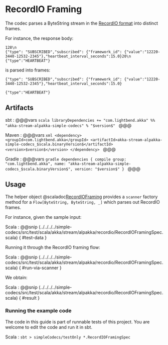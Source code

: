 # RecordIO Framing

The codec parses a ByteString stream in the
[RecordIO format](http://mesos.apache.org/documentation/latest/scheduler-http-api/#recordio-response-format) into distinct frames.

For instance, the response body:
```
128\n
{"type": "SUBSCRIBED","subscribed": {"framework_id": {"value":"12220-3440-12532-2345"},"heartbeat_interval_seconds":15.0}20\n
{"type":"HEARTBEAT"}
```
is parsed into frames:
```
{"type": "SUBSCRIBED","subscribed": {"framework_id": {"value":"12220-3440-12532-2345"},"heartbeat_interval_seconds":15.0}
```
```
{"type":"HEARTBEAT"}
```

## Artifacts

sbt
:   @@@vars
    ```scala
    libraryDependencies += "com.lightbend.akka" %% "akka-stream-alpakka-simple-codecs" % "$version$"
    ```
    @@@

Maven
:   @@@vars
    ```xml
    <dependency>
      <groupId>com.lightbend.akka</groupId>
      <artifactId>akka-stream-alpakka-simple-codecs_$scala.binaryVersion$</artifactId>
      <version>$version$</version>
    </dependency>
    ```
    @@@

Gradle
:   @@@vars
    ```gradle
    dependencies {
      compile group: "com.lightbend.akka", name: "akka-stream-alpakka-simple-codecs_$scala.binaryVersion$", version: "$version$"
    }
    ```
    @@@

## Usage

The helper object @scaladoc[RecordIOFraming](akka.stream.alpakka.recordio.scaladsl.RecordIOFraming$) provides a `scanner`
factory method for a `Flow[ByteString, ByteString, _]` which parses out RecordIO frames.

For instance, given the sample input:

Scala
: @@snip (../../../../simple-codecs/src/test/scala/akka/stream/alpakka/recordio/RecordIOFramingSpec.scala) { #test-data }

Running it through the RecordIO framing flow:

Scala
: @@snip (../../../../simple-codecs/src/test/scala/akka/stream/alpakka/recordio/RecordIOFramingSpec.scala) { #run-via-scanner }

We obtain:

Scala
: @@snip (../../../../simple-codecs/src/test/scala/akka/stream/alpakka/recordio/RecordIOFramingSpec.scala) { #result }

### Running the example code

The code in this guide is part of runnable tests of this project. You are welcome to edit the code and run it in sbt.

Scala
:   ```
    sbt
    > simpleCodecs/testOnly *.RecordIOFramingSpec
    ```
